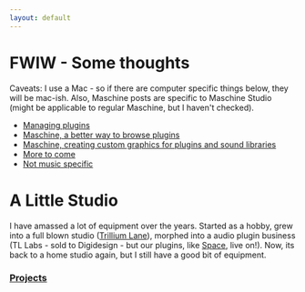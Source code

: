 ```yaml
---
layout: default
---
```


# FWIW - Some thoughts

Caveats: I use a Mac - so if there are computer specific things below, they will be mac-ish. Also, Maschine posts are specific to Maschine Studio (might be applicable to regular Maschine, but I haven't checked).

* [Managing plugins](Some-things-I-have-learned-about-plugins)
* [Maschine, a better way to browse plugins](Maschine,-a-better-way-to-browse-plugins)
* [Maschine, creating custom graphics for plugins and sound libraries](Maschine,-creating-custom-graphics-for-plugins-and-sound-libraries)
* [More to come](Things-to-write-about)
* [Not music specific](Tip-list)

#  A Little Studio

I have amassed a lot of equipment over the years. Started as a hobby, grew into a full blown studio ([Trillium Lane](http://www.fmdesign.com/2013/wp-content/uploads/trillium-2.jpg)), morphed into a audio plugin business (TL Labs - sold to Digidesign - but our plugins, like [Space](https://www.avid.com/US/products/Space), live on!). Now, its back to a home studio again, but I still have a good bit of equipment.


### [Projects](Helpful-projects-to-work-on)

